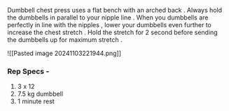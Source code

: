 
Dumbbell chest press uses a flat bench with an arched back . Always hold the dumbbells in parallel to your nipple line . When you dumbbells are perfectly in line with the nipples , lower your dumbbells even further to increase the chest stretch .  Hold the stretch for 2 second before sending the dumbbells up for maximum stretch . 

![[Pasted image 20241103221944.png]]


### Rep Specs - 
1. 3 x 12 
2. 7.5 kg dumbbell 
3. 1 minute rest 